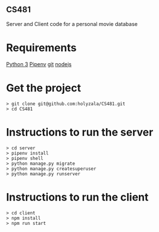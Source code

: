 ## CS481
Server and Client code for a personal movie database

# Requirements
[Python 3](https://www.python.org/downloads)
[Pipenv](https://docs.pipenv.org)
[git](https://git-scm.com/downloads)
[nodejs](https://nodejs.org/en/download)

# Get the project
```
> git clone git@github.com:holyzala/CS481.git
> cd CS481
```

# Instructions to run the server
```
> cd server
> pipenv install
> pipenv shell
> python manage.py migrate
> python manage.py createsuperuser
> python manage.py runserver
```

# Instructions to run the client
```
> cd client
> npm install
> npm run start
```

